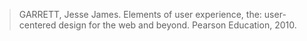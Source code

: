 > GARRETT, Jesse James. Elements of user experience, the: user-centered design for the web and beyond. Pearson Education, 2010.
